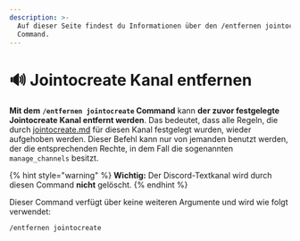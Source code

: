 ```yaml
---
description: >-
  Auf dieser Seite findest du Informationen über den /entfernen jointocreate
  Command.
---
```


# 🔊 Jointocreate Kanal entfernen

**Mit dem** **`/entfernen jointocreate` Command** kann **der zuvor festgelegte Jointocreate Kanal entfernt werden**. Das bedeutet, dass alle Regeln, die durch [jointocreate.md](../kanal/jointocreate.md "mention") für diesen Kanal festgelegt wurden, wieder aufgehoben werden. Dieser Befehl kann nur von jemanden benutzt werden, der die entsprechenden Rechte, in dem Fall die sogenannten `manage_channels` besitzt.

{% hint style="warning" %}
**Wichtig:** Der Discord-Textkanal wird durch diesen Command **nicht** gelöscht.
{% endhint %}

Dieser Command verfügt über keine weiteren Argumente und wird wie folgt verwendet:

```
/entfernen jointocreate
```
